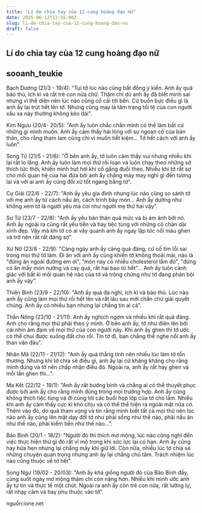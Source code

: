 ```yaml
---
title: "Lí do chia tay của 12 cung hoàng đạo nữ"
date: 2025-06-12T12:55:00Z
slug: li-do-chia-tay-cua-12-cung-hoang-dao-nu
draft: false
---
```


## Lí do chia tay của 12 cung hoàng đạo nữ

## sooanh_teukie

Bạch Dương (21/3 - 19/4): 
"Tụi tớ lúc nào cũng bất đồng ý kiến. Anh ấy quá bảo thủ, ích kỉ và rất trẻ con nữa chứ. Thậm chí dù anh ấy đã biết mình sai nhưng vì thể diện nên lúc nào cũng cố cãi tới bến. Cứ buồn bực điều gì là anh ấy lại trút hết lên tớ. Nhưng cũng may là tâm trạng tồi tệ của con người xấu xa này thường không kéo dài".
 
Kim Ngưu (20/4- 20/5):
"Anh ấy luôn chắc chắn mình có thể làm bất cứ những gì mình muốn. Anh ấy cảm thấy hài lòng với sự ngoan cố của bản thân, cho rằng tham lam cũng chỉ vì muốn tiết kiệm... Tớ hết cách với anh ấy luôn".
 
Song Tử (21/5 - 21/6):
"Ở bên anh ấy, tớ luôn cảm thấy vui nhưng nhiều khi lại rất lo lắng. Anh ấy luôn làm mọi thứ rối loạn và luôn chạy theo những sở thích tức thời, khiến mình hụt hơi khi cố gắng đuổi theo. Nhiều khi tớ rất sợ cho mối quan hệ của hai đứa bởi anh ấy chẳng mảy may nghĩ gì đến tương lai và với ai anh ấy cũng đối xử tốt ngang bằng tớ".
 
Cự Giải (22/6 - 22/7): 
"Anh ấy yêu gia đình nhưng lúc nào cũng so sánh tớ với mẹ anh ấy từ cách nấu ăn, cách trình bày món... Anh ấy dường như không xem tớ là người yêu mà coi như người mẹ thứ hai vậy".
 
Sư Tử (23/7 - 22/8):
"Anh ấy yêu bản thân quá mức và bị ám ảnh bởi nó. Anh ấy ngoài ra cũng rất yêu tiền và hay tiệc tùng với những cô chân dài xinh đẹp. Vậy mà khi tớ có ai vây quanh anh ấy ngay lập tức nổi máu ghen và trở nên rất rất đáng sợ".
 
Xử Nữ (23/8 - 22/9): 
"Càng ngày anh ấy càng quá đáng, cứ cố tìm lỗi sai trong mọi thứ tớ làm. Đi ăn với anh ấy cũng khiến tớ không thoải mái, nào là "đừng ăn ngoài đường em ơi", "món này có nhiều cholesterol lắm đó", "đừng có ăn mấy món nướng và cay quá, rất hại bao tử hết"... Anh ấy luôn cảnh giác với bất kì mối quan hệ nào của tớ và trông chừng như tớ đang phản bội anh ấy vậy".
 
Thiên Bình (23/9 - 22/10):
"Anh ấy quá đa nghi, ích kỉ và bảo thủ. Lúc nào anh ấy cũng làm mọi thứ rối hết lên và rất lâu sau mới chần chừ giải quyết chúng. Anh ấy có nhiều bạn nhưng lại chẳng tin ai cả".
 
Thần Nông (23/10 - 21/11):
Anh ấy nghịch ngợm và nhiều khi rất quá đáng. Anh cho rằng mọi thứ phải theo ý mình. Ở bên anh ấy, tớ như điên lên bởi cái nhìn ảm đạm về mọi thứ của con người này. Khi anh ấy ghen thì tớ ước có thể chui được xuống đất cho rồi. Tin tớ đi, bạn chẳng thể nghe nổi anh ấy than vãn đâu".
 
Nhân Mã (22/11 - 21/12): 
"Anh ấy quá thẳng tính nên nhiều lúc làm tớ tổn thương. Nhưng khi tớ chia sẻ điều gì, anh ấy lại cứ khăng khăng cho rằng mình đúng và tớ nên chấp nhận điều đó. Ngoài ra, anh ấy rất hay ghen và mỗi lần ghen thì…".
 
Ma Kết (22/12 - 19/1):
"Anh ấy rất bướng bỉnh và chẳng ai có thể thuyết phục được bởi anh ấy cho rằng mình đúng trong mọi trường hợp. Anh ấy cũng không thích tiệc tùng và đi cùng tới các buổi họp lớp của tớ cho lắm. Nhiều khi anh ấy cảm thấy cực kì khó chịu và có thể thể hiện ra ngoài mặt nữa cơ. Thêm vào đó, do quá tham vọng và tin rằng mình biết tất cả mọi thứ nên lúc nào anh ấy cũng lên mặt dạy đời tớ như phải sống như thế nào, phải nấu ăn như thế nào, phải kiếm tiền như thế nào…".
 
Bảo Bình (20/1 - 18/2):
"Người đó thì thích mơ mộng, lúc nào cũng nghĩ đến việc thực hiện thứ gì đó rất vĩ mô trong khi sức lực lại có hạn. Anh ấy cũng hay hứa hẹn nhưng lại chẳng mấy khi giữ lời. Còn nữa, nhiều lúc tớ chia sẻ những chuyện quan trọng nhưng anh ấy lại chẳng chú tâm. Trách nhiệm lúc nào cũng thuộc về tớ hết".
 
Song Ngư (19/02 - 20/03): 
"Anh ấy khá giống người đó của Bảo Bình đấy, cũng suốt ngày mơ mộng thậm chí còn nặng hơn. Nhiều khi mình ước anh ấy tự tin và thực tế một chút. Ngoài ra anh ấy còn trẻ con nữa, rất lưỡng lự, rất nhạy cảm và hay phụ thuộc vào tớ".
 
 
 
 
 
nguồn:ione.net
